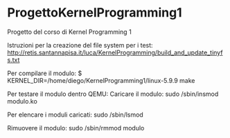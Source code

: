 # ProgettoKernelProgramming1
Progetto del corso di Kernel Programming 1


Istruzioni per la creazione del file system per i test:
http://retis.santannapisa.it/luca/KernelProgramming/build_and_update_tinyfs.txt


Per compilare il modulo:
$ KERNEL_DIR=/home/diego/KernelProgramming1/linux-5.9.9 make

Per testare il modulo dentro QEMU:
Caricare il modulo:
sudo /sbin/insmod modulo.ko

Per elencare i moduli caricati:
sudo /sbin/lsmod

Rimuovere il modulo:
sudo /sbin/rmmod modulo
